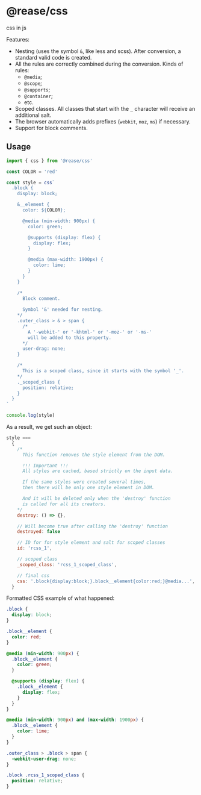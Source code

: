 # @rease/css

css in js

Features:

- Nesting (uses the symbol `&`, like less and scss). After conversion, a standard valid code is created.
- All the rules are correctly combined during the conversion. Kinds of rules:
  - `@media`;
  - `@scope`;
  - `@supports`;
  - `@container`;
  - etc.
- Scoped classes. All classes that start with the `_` character will receive an additional salt.
- The browser automatically adds prefixes (`webkit`, `moz`, `ms`) if necessary.
- Support for block comments.

## Usage

```js
import { css } from '@rease/css'

const COLOR = 'red'

const style = css`
  .block {
    display: block;

    &__element {
      color: ${COLOR};

      @media (min-width: 900px) {
        color: green;

        @supports (display: flex) {
          display: flex;
        }

        @media (max-width: 1900px) {
          color: lime;
        }
      }
    }

    /* 
      Block comment.
    
      Symbol '&' needed for nesting.
    */
    .outer_class > & > span {
      /* 
        A '-webkit-' or '-khtml-' or '-moz-' or '-ms-'
        will be added to this property.
      */
      user-drag: none;
    }

    /*
      This is a scoped class, since it starts with the symbol '_'.
    */
    ._scoped_class {
      position: relative;
    }
  }
`

console.log(style)
```

As a result, we get such an object:

```js
style ===
  {
    /*
      This function removes the style element from the DOM.

      !!! Important !!!
      All styles are cached, based strictly on the input data.

      If the same styles were created several times,
      then there will be only one style element in DOM.

      And it will be deleted only when the 'destroy' function
      is called for all its creators.
    */
    destroy: () => {},

    // Will become true after calling the 'destroy' function
    destroyed: false

    // ID for for style element and salt for scoped classes
    id: 'rcss_1',

    // scoped class
    _scoped_class: 'rcss_1_scoped_class',

    // final css
    css: '.block{display:block;}.block__element{color:red;}@media...',
  }
```

Formatted CSS example of what happened:

```css
.block {
  display: block;
}

.block__element {
  color: red;
}

@media (min-width: 900px) {
  .block__element {
    color: green;
  }

  @supports (display: flex) {
    .block__element {
      display: flex;
    }
  }
}

@media (min-width: 900px) and (max-width: 1900px) {
  .block__element {
    color: lime;
  }
}

.outer_class > .block > span {
  -webkit-user-drag: none;
}

.block .rcss_1_scoped_class {
  position: relative;
}
```
